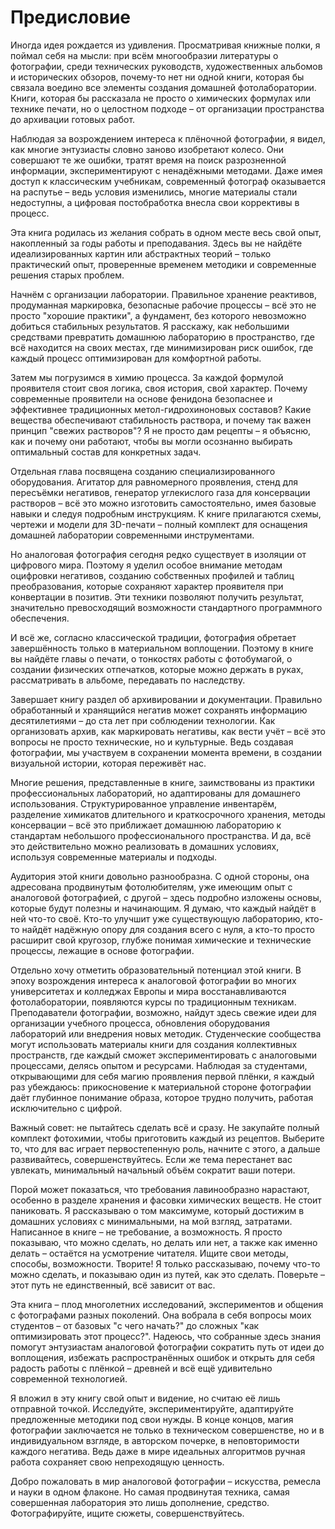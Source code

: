 # Предисловие

Иногда идея рождается из удивления. Просматривая книжные полки, я поймал себя на 
мысли: при всём многообразии литературы о фотографии, среди технических 
руководств, художественных альбомов и исторических обзоров, почему-то нет ни 
одной книги, которая бы связала воедино все элементы создания домашней 
фотолаборатории. Книги, которая бы рассказала не просто о химических формулах или 
технике печати, но о целостном подходе – от организации пространства до архивации 
готовых работ.

Наблюдая за возрождением интереса к плёночной фотографии, я видел, как многие 
энтузиасты словно заново изобретают колесо. Они совершают те же ошибки, тратят 
время на поиск разрозненной информации, экспериментируют с ненадёжными методами. 
Даже имея доступ к классическим учебникам, современный фотограф оказывается на 
распутье – ведь условия изменились, многие материалы стали недоступны, а цифровая 
постобработка внесла свои коррективы в процесс.

Эта книга родилась из желания собрать в одном месте весь свой опыт, накопленный 
за годы работы и преподавания. Здесь вы не найдёте идеализированных картин или 
абстрактных теорий – только практический опыт, проверенные временем методики и 
современные решения старых проблем.

Начнём с организации лаборатории. Правильное хранение реактивов, продуманная 
маркировка, безопасные рабочие процессы – всё это не просто "хорошие практики", а 
фундамент, без которого невозможно добиться стабильных результатов. Я расскажу, 
как небольшими средствами превратить домашнюю лабораторию в пространство, где всё 
находится на своих местах, где минимизирован риск ошибок, где каждый процесс 
оптимизирован для комфортной работы.

Затем мы погрузимся в химию процесса. За каждой формулой проявителя стоит своя 
логика, своя история, свой характер. Почему современные проявители на основе 
фенидона безопаснее и эффективнее традиционных метол-гидрохиноновых составов? 
Какие вещества обеспечивают стабильность раствора, и почему так важен принцип 
"свежих растворов"? Я не просто дам рецепты – я объясню, как и почему они 
работают, чтобы вы могли осознанно выбирать оптимальный состав для конкретных 
задач.

Отдельная глава посвящена созданию специализированного оборудования. Агитатор для 
равномерного проявления, стенд для пересъёмки негативов, генератор углекислого 
газа для консервации растворов – всё это можно изготовить самостоятельно, имея 
базовые навыки и следуя подробным инструкциям. К книге прилагаются схемы, чертежи 
и модели для 3D-печати – полный комплект для оснащения домашней лаборатории 
современными инструментами.

Но аналоговая фотография сегодня редко существует в изоляции от цифрового мира. 
Поэтому я уделил особое внимание методам оцифровки негативов, созданию 
собственных профилей и таблиц преобразования, которые сохраняют характер 
проявителя при конвертации в позитив. Эти техники позволяют получить результат, 
значительно превосходящий возможности стандартного программного обеспечения.

И всё же, согласно классической традиции, фотография обретает завершённость 
только в материальном воплощении. Поэтому в книге вы найдёте главы о печати, о 
тонкостях работы с фотобумагой, о создании физических отпечатков, которые можно 
держать в руках, рассматривать в альбоме, передавать по наследству.

Завершает книгу раздел об архивировании и документации. Правильно обработанный и 
хранящийся негатив может сохранять информацию десятилетиями – до ста лет при 
соблюдении технологии. Как организовать архив, как маркировать негативы, как 
вести учёт – всё это вопросы не просто технические, но и культурные. Ведь 
создавая фотографии, мы участвуем в сохранении момента времени, в создании 
визуальной истории, которая переживёт нас.

Многие решения, представленные в книге, заимствованы из практики профессиональных 
лабораторий, но адаптированы для домашнего использования. Структурированное 
управление инвентарём, разделение химикатов длительного и краткосрочного 
хранения, методы консервации – всё это приближает домашнюю лабораторию к 
стандартам небольшого профессионального пространства. И да, всё это 
действительно можно реализовать в домашних условиях, используя современные 
материалы и подходы.

Аудитория этой книги довольно разнообразна. С одной стороны, она адресована 
продвинутым фотолюбителям, уже имеющим опыт с аналоговой фотографией, с другой – 
здесь подробно изложены основы, которые будут полезны и начинающим. Я думаю, что 
каждый найдёт в ней что-то своё. Кто-то улучшит уже существующую лабораторию, 
кто-то найдёт надёжную опору для создания всего с нуля, а кто-то просто расширит 
свой кругозор, глубже понимая химические и технические процессы, лежащие в основе 
фотографии.

Отдельно хочу отметить образовательный потенциал этой книги. В эпоху возрождения 
интереса к аналоговой фотографии во многих университетах и колледжах Европы и 
мира восстанавливаются фотолаборатории, появляются курсы по традиционным техникам. 
Преподаватели фотографии, возможно, найдут здесь свежие идеи для организации 
учебного процесса, обновления оборудования лабораторий или внедрения новых 
методик. Студенческие сообщества могут использовать материалы книги для создания 
коллективных пространств, где каждый сможет экспериментировать с аналоговыми 
процессами, делясь опытом и ресурсами. Наблюдая за студентами, открывающими для 
себя магию проявления первой плёнки, я каждый раз убеждаюсь: прикосновение к 
материальной стороне фотографии даёт глубинное понимание образа, которое трудно 
получить, работая исключительно с цифрой.

Важный совет: не пытайтесь сделать всё и сразу. Не закупайте полный комплект 
фотохимии, чтобы приготовить каждый из рецептов. Выберите то, что для вас играет 
первостепенную роль, начните с этого, а дальше развивайтесь, совершенствуйтесь. 
Если же тема перестанет вас увлекать, минимальный начальный объём сократит ваши 
потери.

Порой может показаться, что требования лавинообразно нарастают, особенно в 
разделе хранения и фасовки химических веществ. Не стоит паниковать. Я рассказываю 
о том максимуме, который достижим в домашних условиях с минимальными, на мой 
взгляд, затратами. Написанное в книге – не требование, а возможность. Я просто 
показываю, что можно сделать, но делать или нет, а также как именно делать – 
остаётся на усмотрение читателя. Ищите свои методы, способы, возможности. 
Творите! Я только рассказываю, почему что-то можно сделать, и показываю один из 
путей, как это сделать. Поверьте – этот путь не единственный, всё зависит от вас.

Эта книга – плод многолетних исследований, экспериментов и общения с фотографами 
разных поколений. Она вобрала в себя вопросы моих студентов – от базовых "с чего 
начать?" до сложных "как оптимизировать этот процесс?". Надеюсь, что собранные 
здесь знания помогут энтузиастам аналоговой фотографии сократить путь от идеи до 
воплощения, избежать распространённых ошибок и открыть для себя радость работы с 
плёнкой – древней и всё ещё удивительно современной технологией.

Я вложил в эту книгу свой опыт и видение, но считаю её лишь отправной точкой. 
Исследуйте, экспериментируйте, адаптируйте предложенные методики под свои нужды. 
В конце концов, магия фотографии заключается не только в техническом 
совершенстве, но и в индивидуальном взгляде, в авторском почерке, в 
неповторимости каждого негатива. Ведь даже в мире идеальных алгоритмов ручная 
работа сохраняет свою непреходящую ценность.

Добро пожаловать в мир аналоговой фотографии – искусства, ремесла и науки в одном 
флаконе. Но самая продвинутая техника, самая совершенная лаборатория это лишь 
дополнение, средство. Фотографируйте, ищите сюжеты, совершенствуйтесь.